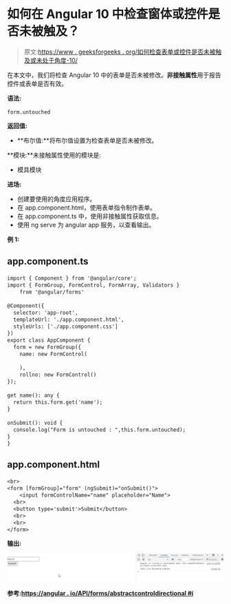 # 如何在 Angular 10 中检查窗体或控件是否未被触及？

> 原文:[https://www . geeksforgeeks . org/如何检查表单或控件是否未被触及或未处于角度-10/](https://www.geeksforgeeks.org/how-to-check-whether-a-form-or-a-control-is-untouched-or-not-in-angular-10/)

在本文中，我们将检查 Angular 10 中的表单是否未被修改。**非接触属性**用于报告控件或表单是否有效。

**语法:**

```
form.untouched
```

**返回值:**

*   **布尔值:**将布尔值设置为检查表单是否未被修改。

**模块:**未接触属性使用的模块是:

*   模具模块

**进场:**

*   创建要使用的角度应用程序。
*   在 app.component.html，使用表单指令制作表单。
*   在 app.component.ts 中，使用非接触属性获取信息。
*   使用 ng serve 为 angular app 服务，以查看输出。

**例 1:**

## app.component.ts

```
import { Component } from '@angular/core';
import { FormGroup, FormControl, FormArray, Validators } 
    from '@angular/forms'

@Component({
  selector: 'app-root',
  templateUrl: './app.component.html',
  styleUrls: ['./app.component.css']
})
export class AppComponent {
  form = new FormGroup({
    name: new FormControl(

    ),
    rollno: new FormControl() 
});

get name(): any {
  return this.form.get('name');
}

onSubmit(): void {
  console.log("Form is untouched : ",this.form.untouched);
}
}
```

## app.component.html

```
<br>
<form [formGroup]="form" (ngSubmit)="onSubmit()">
    <input formControlName="name" placeholder="Name">
  <br>
  <button type='submit'>Submit</button>
  <br>
  <br>
</form>
```

**输出:**

![](img/8d80d765422b4c9e4904e80b391aa30e.png)

**参考:**[**https://angular . io/API/forms/abstractcontroldirectional #í**](https://angular.io/api/forms/AbstractControlDirective#untouched)